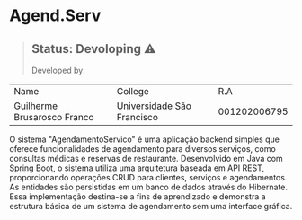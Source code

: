 # Agend.Serv
> ## Status: Devoloping ⚠️
> Developed by:
<table>
  <tr>
  <td>Name</td>
  <td>College</td>
  <td>R.A</td>
  </tr>
  <tr>
  <td>Guilherme Brusarosco Franco</td>
  <td>Universidade São Francisco</td>
  <td>001202006795</td>
     </tr>
  </table>

O sistema "AgendamentoServico" é uma aplicação backend simples que oferece funcionalidades de agendamento para diversos serviços, como consultas médicas e reservas de restaurante. Desenvolvido em Java com Spring Boot, o sistema utiliza uma arquitetura baseada em API REST, proporcionando operações CRUD para clientes, serviços e agendamentos. As entidades são persistidas em um banco de dados através do Hibernate. Essa implementação destina-se a fins de aprendizado e demonstra a estrutura básica de um sistema de agendamento sem uma interface gráfica.
